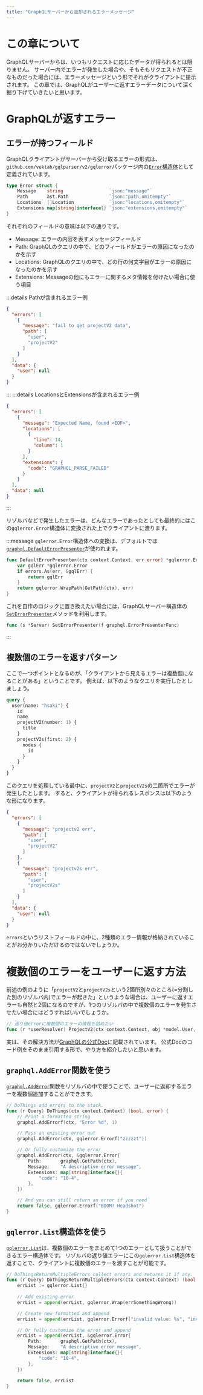 ```yaml
---
title: "GraphQLサーバーから返却されるエラーメッセージ"
---
```

# この章について
GraphQLサーバーからは、いつもリクエストに応じたデータが得られるとは限りません。
サーバー内でエラーが発生した場合や、そもそもリクエストが不正なものだった場合には、エラーメッセージという形でそれがクライアントに提示されます。
この章では、GraphQLがユーザーに返すエラーデータについて深く掘り下げていきたいと思います。








# GraphQLが返すエラー
## エラーが持つフィールド
GraphQLクライアントがサーバーから受け取るエラーの形式は、`github.com/vektah/gqlparser/v2/gqlerror`パッケージ内の[`Error`構造体](https://pkg.go.dev/github.com/vektah/gqlparser/v2/gqlerror#Error)として定義されています。
```go
type Error struct {
	Message    string                 `json:"message"`
	Path       ast.Path               `json:"path,omitempty"`
	Locations  []Location             `json:"locations,omitempty"`
	Extensions map[string]interface{} `json:"extensions,omitempty"`
}
```

それぞれのフィールドの意味は以下の通りです。
- Message: エラーの内容を表すメッセージフィールド
- Path: GraphQLのクエリの中で、どのフィールドがエラーの原因になったのかを示す
- Locations: GraphQLのクエリの中で、どの行の何文字目がエラーの原因になったのかを示す
- Extensions: Messageの他にもエラーに関するメタ情報を付けたい場合に使う項目

:::details Pathが含まれるエラー例
```json
{
  "errors": [
    {
      "message": "fail to get projectV2 data",
      "path": [
        "user",
        "projectV2"
      ]
    }
  ],
  "data": {
    "user": null
  }
}
```
:::
:::details LocationsとExtensionsが含まれるエラー例
```json
{
  "errors": [
    {
      "message": "Expected Name, found <EOF>",
      "locations": [
        {
          "line": 14,
          "column": 1
        }
      ],
      "extensions": {
        "code": "GRAPHQL_PARSE_FAILED"
      }
    }
  ],
  "data": null
}
```
:::

リゾルバなどで発生したエラーは、どんなエラーであったとしても最終的にはこの`gqlerror.Error`構造体に変換された上でクライアントに渡ります。

:::message
`gqlerror.Error`構造体への変換は、デフォルトでは[`graphql.DefaultErrorPresenter`](https://pkg.go.dev/github.com/99designs/gqlgen/graphql#DefaultErrorPresenter)が使われます。
```go
func DefaultErrorPresenter(ctx context.Context, err error) *gqlerror.Error {
	var gqlErr *gqlerror.Error
	if errors.As(err, &gqlErr) {
		return gqlErr
	}
	return gqlerror.WrapPath(GetPath(ctx), err)
}
```

これを自作のロジックに置き換えたい場合には、GraphQLサーバー構造体の[`SetErrorPresenter`](https://pkg.go.dev/github.com/99designs/gqlgen@v0.17.25/graphql/handler#Server.SetErrorPresenter)メソッドを利用します。
```go
func (s *Server) SetErrorPresenter(f graphql.ErrorPresenterFunc)
```
:::

## 複数個のエラーを返すパターン
ここで一つポイントとなるのが、「クライアントから見えるエラーは複数個になることがある」ということです。
例えば、以下のようなクエリを実行したとしましょう。

```graphql
query {
  user(name: "hsaki") {
    id
    name
    projectV2(number: 1) {
      title
    }
    projectV2s(first: 2) {
      nodes {
        id
      }
    }
  }
}
```
このクエリを処理している最中に、`projectV2`と`projectV2s`の二箇所でエラーが発生したとします。
すると、クライアントが得られるレスポンスは以下のような形になります。
```json
{
  "errors": [
    {
      "message": "projectv2 err",
      "path": [
        "user",
        "projectV2"
      ]
    },
    {
      "message": "projectv2s err",
      "path": [
        "user",
        "projectV2s"
      ]
    }
  ],
  "data": {
    "user": null
  }
}
```
`errors`というリストフィールドの中に、2種類のエラー情報が格納されていることがお分かりいただけるのではないでしょうか。









# 複数個のエラーをユーザーに返す方法
前述の例のように「`projectV2`と`projectV2s`という2箇所別々のところ(=分割した別のリゾルバ内)でエラーが起きた」というような場合は、ユーザーに返すエラーも自然と2個になるのですが、1つのリゾルバの中で複数個のエラーを発生させたい場合にはどうすればいいでしょうか。
```go:graph/schema.resolvers.go
// 返り値errorに複数個のエラーの情報を詰めたい
func (r *userResolver) ProjectV2(ctx context.Context, obj *model.User, number int) (*model.ProjectV2, error)
```

実は、その解決方法が[GraphQLの公式Doc](https://gqlgen.com/reference/errors/)に記載されています。
公式Docのコード例をそのまま引用する形で、やり方を紹介したいと思います。

## `graphql.AddError`関数を使う
[`graphql.AddError`](https://pkg.go.dev/github.com/99designs/gqlgen/graphql#AddErrorf)関数をリゾルバの中で使うことで、ユーザーに返却するエラーを複数個追加することができます。
```go
// DoThings add errors to the stack.
func (r Query) DoThings(ctx context.Context) (bool, error) {
	// Print a formatted string
	graphql.AddErrorf(ctx, "Error %d", 1)

	// Pass an existing error out
	graphql.AddError(ctx, gqlerror.Errorf("zzzzzt"))

	// Or fully customize the error
	graphql.AddError(ctx, &gqlerror.Error{
		Path:       graphql.GetPath(ctx),
		Message:    "A descriptive error message",
		Extensions: map[string]interface{}{
			"code": "10-4",
		},
	})

	// And you can still return an error if you need
	return false, gqlerror.Errorf("BOOM! Headshot")
}
```

## `gqlerror.List`構造体を使う
[`gqlerror.List`](https://pkg.go.dev/github.com/vektah/gqlparser/v2/gqlerror#List)は、複数個のエラーをまとめて1つのエラーとして扱うことができるエラー構造体です。
リゾルバの返り値エラーにこの`gqlerror.List`構造体を返すことで、クライアントに複数個のエラーを渡すことが可能です。
```go
// DoThingsReturnMultipleErrors collect errors and returns it if any.
func (r Query) DoThingsReturnMultipleErrors(ctx context.Context) (bool, error) {
	errList := gqlerror.List{}
		
	// Add existing error
	errList = append(errList, gqlerror.Wrap(errSomethingWrong))

	// Create new formatted and append
	errList = append(errList, gqlerror.Errorf("invalid value: %s", "invalid"))

	// Or fully customize the error and append
	errList = append(errList, &gqlerror.Error{
		Path:       graphql.GetPath(ctx),
		Message:    "A descriptive error message",
		Extensions: map[string]interface{}{
			"code": "10-4",
		},
	})
	
	return false, errList
}
```
